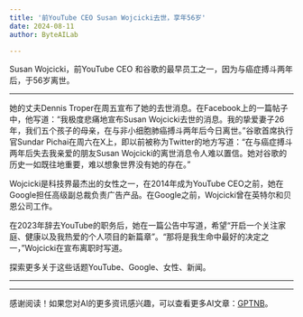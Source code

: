 ```yaml
---
title: '前YouTube CEO Susan Wojcicki去世，享年56岁'
date: 2024-08-11
author: ByteAILab

---
```


Susan Wojcicki，前YouTube CEO 和谷歌的最早员工之一，因为与癌症搏斗两年后，于56岁离世。

---
她的丈夫Dennis Troper在周五宣布了她的去世消息。在Facebook上的一篇帖子中，他写道：“我极度悲痛地宣布Susan Wojcicki去世的消息。我的挚爱妻子26年，我们五个孩子的母亲，在与非小细胞肺癌搏斗两年后今日离世。”谷歌首席执行官Sundar Pichai在周六在X上，即以前被称为Twitter的地方写道：“在与癌症搏斗两年后失去我亲爱的朋友Susan Wojcicki的离世消息令人难以置信。她对谷歌的历史一如既往地重要，难以想象世界没有她的存在。”

Wojcicki是科技界最杰出的女性之一，在2014年成为YouTube CEO之前，她在Google担任高级副总裁负责广告产品。在Google之前，Wojcicki曾在英特尔和贝恩公司工作。

在2023年辞去YouTube的职务后，她在一篇公告中写道，希望“开启一个关注家庭、健康以及我热爱的个人项目的新篇章”。“那将是我生命中最好的决定之一，”Wojcicki在宣布离职时写道。

探索更多关于这些话题YouTube、Google、女性、新闻。

---
---
感谢阅读！如果您对AI的更多资讯感兴趣，可以查看更多AI文章：[GPTNB](https://gptnb.com)。